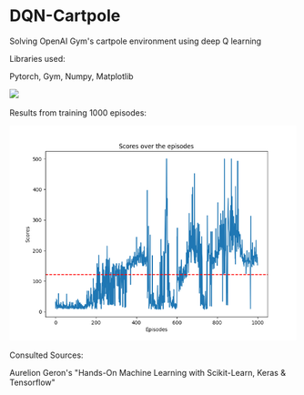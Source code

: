 # DQN-Cartpole

Solving OpenAI Gym's cartpole environment using deep Q learning

Libraries used:

Pytorch, Gym, Numpy, Matplotlib

<img src="https://www.gymlibrary.ml/_images/cart_pole.gif">


Results from training 1000 episodes:

<img src="https://github.com/therealcyberlord/DQN-Cartpole/blob/main/results.png">


Consulted Sources:

Aurelion Geron's "Hands-On Machine Learning with Scikit-Learn, Keras & Tensorflow"

